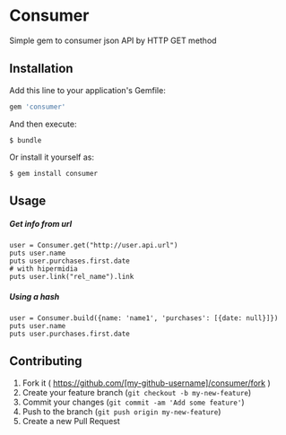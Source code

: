 # Consumer

Simple gem to consumer json API by HTTP GET method

## Installation

Add this line to your application's Gemfile:

```ruby
gem 'consumer'
```

And then execute:

    $ bundle
Or install it yourself as:

    $ gem install consumer

## Usage
##### Get info from url
```
user = Consumer.get("http://user.api.url")
puts user.name
puts user.purchases.first.date
# with hipermidia
puts user.link("rel_name").link
```
##### Using a hash
```
user = Consumer.build({name: 'name1', 'purchases': [{date: null}]})
puts user.name
puts user.purchases.first.date
```

## Contributing

1. Fork it ( https://github.com/[my-github-username]/consumer/fork )
2. Create your feature branch (`git checkout -b my-new-feature`)
3. Commit your changes (`git commit -am 'Add some feature'`)
4. Push to the branch (`git push origin my-new-feature`)
5. Create a new Pull Request

